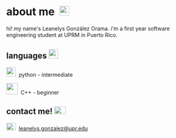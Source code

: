 <h1>about me&nbsp;&nbsp;<img alt="" src="https://i.pinimg.com/originals/3a/31/b5/3a31b582c729fcddc9a077d4dfba4d69.gif" style="height:25px; width:25px" /></h1>

<p>hi! my name&#39;s Leanelys Gonz&aacute;lez Orama. i&#39;m a&nbsp;first year software engineering student at UPRM in Puerto Rico.&nbsp;</p>

<h2>languages&nbsp;<img alt="" src="https://i.pinimg.com/originals/0a/3e/11/0a3e110909d30a773f2e97be5e29b2cc.gif" style="height:25px; width:25px" /></h2>

<p><img alt="" src="https://cdn4.iconfinder.com/data/icons/scripting-and-programming-languages/512/Python_logo-512.png" style="height:25px; width:25px" />&nbsp; python - intermediate</p>

<p><img alt="" src="https://cdn.icon-icons.com/icons2/3398/PNG/512/plus_logo_c_icon_214621.png" style="height:30px; width:30px" />&nbsp; C++ - beginner</p>

<h2>contact me!&nbsp;<img alt="" src="https://i.pinimg.com/originals/45/f1/8c/45f18c4a6c8aaa1f6144fa1dd10127a1.gif" style="height:20px; width:30px" /></h2>

<p><img alt="" src="https://static-00.iconduck.com/assets.00/email-icon-2048x1628-mzownmgf.png" style="height:20px; width:25px" />&nbsp; <a href="mailto:leanelys.gonzalez@upr.edu">leanelys.gonzalez@upr.edu</a></p>
